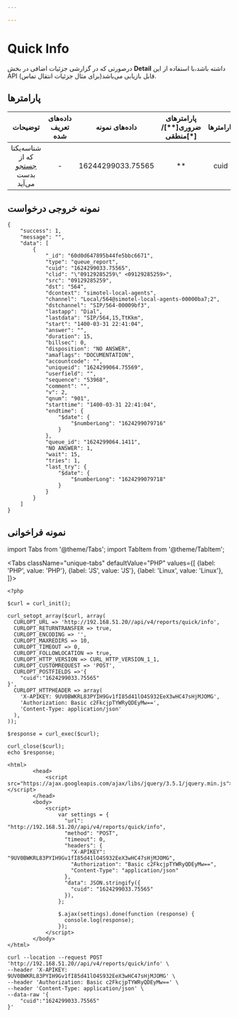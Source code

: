 ```yaml
---

---
```

# Quick Info

در‌صورتی که در گزارشی جزئیات اضافی در بخش **Detail** داشته باشد،با استفاده از این API قابل‌ بازیابی می‌باشد(برای مثال جزئیات انتقال تماس).

## پارامتر‌ها
|              توضیحات             | داده‌های تعریف شده |   داده‌های نمونه   | پارامترهای ضروری[**]/منطقی[*] | پارامتر‌ها |
|:--------------------------------:|:-----------------:|:-----------------:|:----------------------:|:---------:|
| شناسه‌یکتا که از [جستجو](/docs/api/callcenter_api/SimoTelAPI/report/quick_search) بدست می‌آید |         -         | 16244299033.75565 |           **           |    cuid   |

## نمونه خروجی درخواست

```shell
{
    "success": 1,
    "message": "",
    "data": [
        {
            "_id": "60d0d647895b44fe5bbc6671",
            "type": "queue_report",
            "cuid": "1624299033.75565",
            "clid": "\"09129285259\" <09129285259>",
            "src": "09129285259",
            "dst": "564",
            "dcontext": "simotel-local-agents",
            "channel": "Local/564@simotel-local-agents-00000ba7;2",
            "dstchannel": "SIP/564-00009bf3",
            "lastapp": "Dial",
            "lastdata": "SIP/564,15,TtKkm",
            "start": "1400-03-31 22:41:04",
            "answer": "",
            "duration": 15,
            "billsec": 0,
            "disposition": "NO ANSWER",
            "amaflags": "DOCUMENTATION",
            "accountcode": "",
            "uniqueid": "1624299064.75569",
            "userfield": "",
            "sequence": "53968",
            "comment": "",
            "v": 2,
            "qnum": "901",
            "starttime": "1400-03-31 22:41:04",
            "endtime": {
                "$date": {
                    "$numberLong": "1624299079716"
                }
            },
            "queue_id": "1624299064.1411",
            "NO ANSWER": 1,
            "wait": 15,
            "tries": 1,
            "last_try": {
                "$date": {
                    "$numberLong": "1624299079718"
                }
            }
        }
    ]
}
```

## نمونه فراخوانی

import Tabs from '@theme/Tabs';
import TabItem from '@theme/TabItem';

<Tabs
   className="unique-tabs" 
    defaultValue="PHP"
    values={[
        {label: 'PHP', value: 'PHP'},
        {label: 'JS', value: 'JS'},
		{label: 'Linux', value: 'Linux'},
    ]}>
<TabItem value="PHP">

	<?php

	$curl = curl_init();

	curl_setopt_array($curl, array(
	  CURLOPT_URL => 'http://192.168.51.20//api/v4/reports/quick/info',
	  CURLOPT_RETURNTRANSFER => true,
	  CURLOPT_ENCODING => '',
	  CURLOPT_MAXREDIRS => 10,
	  CURLOPT_TIMEOUT => 0,
	  CURLOPT_FOLLOWLOCATION => true,
	  CURLOPT_HTTP_VERSION => CURL_HTTP_VERSION_1_1,
	  CURLOPT_CUSTOMREQUEST => 'POST',
	  CURLOPT_POSTFIELDS =>'{
		"cuid":"1624299033.75565"
	}',
	  CURLOPT_HTTPHEADER => array(
		'X-APIKEY: 9UV0BWKRL83PYIH9Gv1fI85d41lO4S932EeX3wHC47sHjMJOMG',
		'Authorization: Basic c2FkcjpTYWRyQDEyMw==',
		'Content-Type: application/json'
	  ),
	));

	$response = curl_exec($curl);

	curl_close($curl);
	echo $response;




</TabItem>
<TabItem value="JS">

	<html>
			<head>
				<script src="https://ajax.googleapis.com/ajax/libs/jquery/3.5.1/jquery.min.js"></script>
			</head>
			<body>
				<script>
					var settings = {
					  "url": "http://192.168.51.20//api/v4/reports/quick/info",
					  "method": "POST",
					  "timeout": 0,
					  "headers": {
						"X-APIKEY": "9UV0BWKRL83PYIH9Gv1fI85d41lO4S932EeX3wHC47sHjMJOMG",
						"Authorization": "Basic c2FkcjpTYWRyQDEyMw==",
						"Content-Type": "application/json"
					  },
					  "data": JSON.stringify({
						"cuid": "1624299033.75565"
					  }),
					};

					$.ajax(settings).done(function (response) {
					  console.log(response);
					});
				</script>
			</body>
	</html>


</TabItem>
<TabItem value="Linux">

	curl --location --request POST 'http://192.168.51.20//api/v4/reports/quick/info' \
	--header 'X-APIKEY: 9UV0BWKRL83PYIH9Gv1fI85d41lO4S932EeX3wHC47sHjMJOMG' \
	--header 'Authorization: Basic c2FkcjpTYWRyQDEyMw==' \
	--header 'Content-Type: application/json' \
	--data-raw '{
		"cuid":"1624299033.75565"
	}'
	
</TabItem>
</Tabs>

